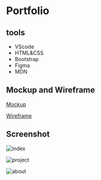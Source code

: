 # Portfolio

## tools
- VScode
- HTML&CSS
- Bootstrap
- Figma
- MDN

## Mockup and Wireframe
[Mockup](https://www.figma.com/file/CW0qyudjSbajURk0HwaMtI/protfolio?node-id=0%3A1&t=vqEUi7rQ664NLSLh-1)

[Wireframe](https://www.figma.com/file/eMRJbrUJK6yOp2t7Dowzbk/protfolio?t=vqEUi7rQ664NLSLh-1)

## Screenshot
![index](https://user-images.githubusercontent.com/126170946/224400669-6952c33f-322c-45dc-99ba-c5a5a82dec2a.JPG)

![project](https://user-images.githubusercontent.com/126170946/224400698-08d4073e-4859-4b85-8573-0a7a1fa39f39.JPG)

![about](https://user-images.githubusercontent.com/126170946/224400741-308480c5-9099-40fe-9854-2182347960e5.JPG)